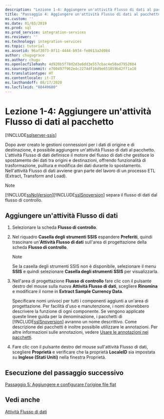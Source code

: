 ```yaml
---
description: "Lezione 1-4: Aggiungere un'attività Flusso di dati al pacchetto"
title: "Passaggio 4: Aggiungere un'attività Flusso di dati al pacchetto | Microsoft Docs"
ms.custom: ''
ms.date: 01/03/2019
ms.prod: sql
ms.prod_service: integration-services
ms.reviewer: ''
ms.technology: integration-services
ms.topic: tutorial
ms.assetid: 96af3073-8f11-4444-b934-fe8613a2d084
author: chugugrace
ms.author: chugu
ms.openlocfilehash: 4d920b5f78d2d3e6dd3e557cbac4e50ad7952884
ms.sourcegitcommit: e700497f962e4c2274df16d9e651059b42ff1a10
ms.translationtype: HT
ms.contentlocale: it-IT
ms.lasthandoff: 08/17/2020
ms.locfileid: "88449680"
---
```

# <a name="lesson-1-4-add-a-data-flow-task-to-the-package"></a>Lezione 1-4: Aggiungere un'attività Flusso di dati al pacchetto

[!INCLUDE[sqlserver-ssis](../includes/applies-to-version/sqlserver-ssis.md)]



Dopo aver creato le gestioni connessioni per i dati di origine e di destinazione, è possibile aggiungere un'attività Flusso di dati al pacchetto. L'attività Flusso di dati definisce il motore del flusso di dati che gestisce lo spostamento dei dati tra origini e destinazioni, offrendo funzionalità di trasformazione, pulitura e modifica dei dati durante lo spostamento. Nell'attività Flusso di dati avviene gran parte del lavoro di un processo ETL (Extract, Transform and Load).  
  
> [!NOTE]  
> [!INCLUDE[ssNoVersion](../includes/ssnoversion-md.md)][!INCLUDE[ssISnoversion](../includes/ssisnoversion-md.md)] separa il flusso di dati dal flusso di controllo.  
  
## <a name="add-a-data-flow-task"></a>Aggiungere un'attività Flusso di dati  
  
1.  Selezionare la scheda **Flusso di controllo**.  
  
2.  Nel riquadro **Casella degli strumenti SSIS** espandere **Preferiti**, quindi trascinare un'**Attività Flusso di dati** sull'area di progettazione della scheda **Flusso di controllo**.  
  
    > [!NOTE]  
    > Se la casella degli strumenti SSIS non è disponibile, selezionare il menu **SSIS** e quindi selezionare **Casella degli strumenti SSIS** per visualizzarla.  

3.  Nell'area di progettazione **Flusso di controllo** fare clic con il pulsante destro del mouse sulla nuova **Attività Flusso di dati**, scegliere **Rinomina** e modificare il nome in **Extract Sample Currency Data**.  
  
    Specificare nomi univoci per tutti i componenti aggiunti a un'area di progettazione. Per facilità d'uso e manutenzione, i nomi dovrebbero descrivere la funzione di ogni componente. Se vengono applicate queste linee guida per la denominazione, i pacchetti di [!INCLUDE[ssISnoversion](../includes/ssisnoversion-md.md)] avranno un nome descrittivo. Come descrizione dei pacchetti è inoltre possibile utilizzare le annotazioni. Per altre informazioni sulle annotazioni, vedere [Usare le annotazioni nei pacchetti](../integration-services/use-annotations-in-packages.md).  
  
4.  Fare clic con il pulsante destro del mouse sull'attività Flusso di dati, scegliere **Proprietà** e verificare che la proprietà **LocaleID** sia impostata su **Inglese (Stati Uniti)** nella finestra Proprietà.  
  
## <a name="go-to-next-task"></a>Esecuzione del passaggio successivo
[Passaggio 5: Aggiungere e configurare l'origine file flat](../integration-services/lesson-1-5-adding-and-configuring-the-flat-file-source.md)  
  
## <a name="see-also"></a>Vedi anche  
[Attività Flusso di dati](../integration-services/control-flow/data-flow-task.md)  
  
  
  

